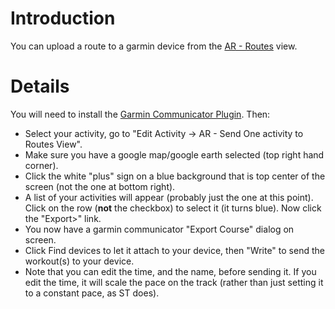 # Introduction #

You can upload a route to a garmin device from the [AR - Routes](ARRoutes.md) view.

# Details #

You will need to install the [Garmin Communicator Plugin](http://www8.garmin.com/support/download_details.jsp?id=3607). Then:

  * Select your activity, go to "Edit Activity -> AR - Send One activity to Routes View".
  * Make sure you have a google map/google earth selected (top right hand corner).
  * Click the white "plus" sign on a blue background that is top center of the screen (not the one at bottom right).
  * A list of your activities will appear (probably just the one at this point). Click on the row (**not** the checkbox) to select it (it turns blue). Now click the "Export>" link.
  * You now have a garmin communicator "Export Course" dialog on screen.
  * Click Find devices to let it attach to your device, then "Write" to send the workout(s) to your device.
  * Note that you can edit the time, and the name, before sending it. If you edit the time, it will scale the pace on the track (rather than just setting it to a constant pace, as ST does).
